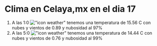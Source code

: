 # Clima en Celaya,mx en el dia 17

1. A las 1:0 !["icon weather"](http://openweathermap.org/img/w/04n.png) tenemos una temperatura de 15.56 C con nubes y  vientos de 0.89 y nubosidad al 97%
1. A las 5:0 !["icon weather"](http://openweathermap.org/img/w/04n.png) tenemos una temperatura de 14.44 C con nubes y  vientos de 0.76 y nubosidad al 99%
